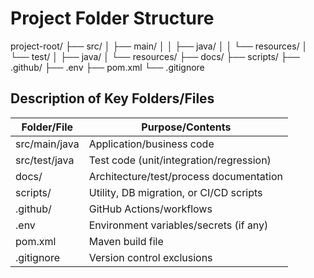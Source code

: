 # Project Folder Structure


project-root/
├── src/
│   ├── main/
│   │   ├── java/
│   │   └── resources/
│   └── test/
│       ├── java/
│       └── resources/
├── docs/
├── scripts/
├── .github/
├── .env
├── pom.xml
└── .gitignore

## Description of Key Folders/Files

| Folder/File         | Purpose/Contents                                 |
|---------------------|-------------------------------------------------|
| src/main/java       | Application/business code                        |
| src/test/java       | Test code (unit/integration/regression)          |
| docs/               | Architecture/test/process documentation          |
| scripts/            | Utility, DB migration, or CI/CD scripts          |
| .github/            | GitHub Actions/workflows                         |
| .env                | Environment variables/secrets (if any)           |
| pom.xml             | Maven build file                                 |
| .gitignore          | Version control exclusions                       |
